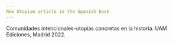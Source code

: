 ```yaml
---
New Utopian article in the Spanish book
---
```

Comunidades intencionales-utopías concretas en la historia. UAM Ediciones, Madrid 2022.
